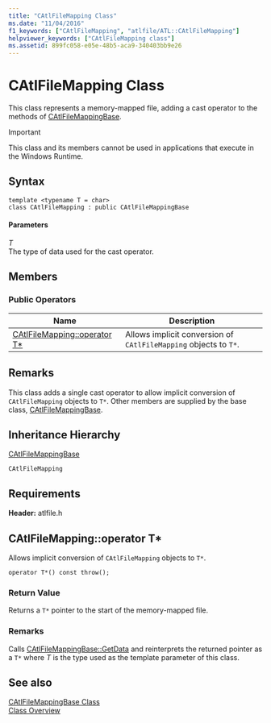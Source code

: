 ```yaml
---
title: "CAtlFileMapping Class"
ms.date: "11/04/2016"
f1_keywords: ["CAtlFileMapping", "atlfile/ATL::CAtlFileMapping"]
helpviewer_keywords: ["CAtlFileMapping class"]
ms.assetid: 899fc058-e05e-48b5-aca9-340403bb9e26
---
```

# CAtlFileMapping Class

This class represents a memory-mapped file, adding a cast operator to the methods of [CAtlFileMappingBase](../../atl/reference/catlfilemappingbase-class.md).

> [!IMPORTANT]
>  This class and its members cannot be used in applications that execute in the Windows Runtime.

## Syntax

```
template <typename T = char>
class CAtlFileMapping : public CAtlFileMappingBase
```

#### Parameters

*T*<br/>
The type of data used for the cast operator.

## Members

### Public Operators

|Name|Description|
|----------|-----------------|
|[CAtlFileMapping::operator T*](#operator_t_star)|Allows implicit conversion of `CAtlFileMapping` objects to `T*`.|

## Remarks

This class adds a single cast operator to allow implicit conversion of `CAtlFileMapping` objects to `T*`. Other members are supplied by the base class, [CAtlFileMappingBase](../../atl/reference/catlfilemappingbase-class.md).

## Inheritance Hierarchy

[CAtlFileMappingBase](../../atl/reference/catlfilemappingbase-class.md)

`CAtlFileMapping`

## Requirements

**Header:** atlfile.h

##  <a name="operator_t_star"></a>  CAtlFileMapping::operator T*

Allows implicit conversion of `CAtlFileMapping` objects to `T*`.

```
operator T*() const throw();
```

### Return Value

Returns a `T*` pointer to the start of the memory-mapped file.

### Remarks

Calls [CAtlFileMappingBase::GetData](../../atl/reference/catlfilemappingbase-class.md#getdata) and reinterprets the returned pointer as a `T*` where *T* is the type used as the template parameter of this class.

## See also

[CAtlFileMappingBase Class](../../atl/reference/catlfilemappingbase-class.md)<br/>
[Class Overview](../../atl/atl-class-overview.md)
